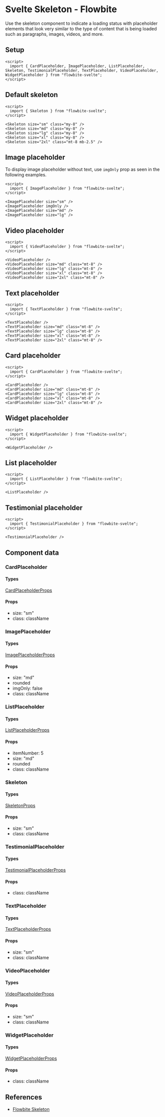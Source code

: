 # Svelte Skeleton - Flowbite


Use the skeleton component to indicate a loading status with placeholder elements that look very similar to the type of content that is being loaded such as paragraphs, images, videos, and more.

## Setup

```svelte
<script>
  import { CardPlaceholder, ImagePlaceholder, ListPlaceholder, Skeleton, TestimonialPlaceholder, TextPlaceholder, VideoPlaceholder, WidgetPlaceholder } from "flowbite-svelte";
</script>
```

## Default skeleton

```svelte
<script>
  import { Skeleton } from "flowbite-svelte";
</script>

<Skeleton size="sm" class="my-8" />
<Skeleton size="md" class="my-8" />
<Skeleton size="lg" class="my-8" />
<Skeleton size="xl" class="my-8" />
<Skeleton size="2xl" class="mt-8 mb-2.5" />
```

## Image placeholder

To display image placeholder without text, use `imgOnly` prop as seen in the following examples.

```svelte
<script>
  import { ImagePlaceholder } from "flowbite-svelte";
</script>

<ImagePlaceholder size="sm" />
<ImagePlaceholder imgOnly />
<ImagePlaceholder size="md" />
<ImagePlaceholder size="lg" />
```

## Video placeholder

```svelte
<script>
  import { VideoPlaceholder } from "flowbite-svelte";
</script>

<VideoPlaceholder />
<VideoPlaceholder size="md" class="mt-8" />
<VideoPlaceholder size="lg" class="mt-8" />
<VideoPlaceholder size="xl" class="mt-8" />
<VideoPlaceholder size="2xl" class="mt-8" />
```

## Text placeholder

```svelte
<script>
  import { TextPlaceholder } from "flowbite-svelte";
</script>

<TextPlaceholder />
<TextPlaceholder size="md" class="mt-8" />
<TextPlaceholder size="lg" class="mt-8" />
<TextPlaceholder size="xl" class="mt-8" />
<TextPlaceholder size="2xl" class="mt-8" />
```

## Card placeholder

```svelte
<script>
  import { CardPlaceholder } from "flowbite-svelte";
</script>

<CardPlaceholder />
<CardPlaceholder size="md" class="mt-8" />
<CardPlaceholder size="lg" class="mt-8" />
<CardPlaceholder size="xl" class="mt-8" />
<CardPlaceholder size="2xl" class="mt-8" />
```

## Widget placeholder

```svelte
<script>
  import { WidgetPlaceholder } from "flowbite-svelte";
</script>

<WidgetPlaceholder />
```

## List placeholder

```svelte
<script>
  import { ListPlaceholder } from "flowbite-svelte";
</script>

<ListPlaceholder />
```

## Testimonial placeholder

```svelte
<script>
  import { TestimonialPlaceholder } from "flowbite-svelte";
</script>

<TestimonialPlaceholder />
```

## Component data

### CardPlaceholder

#### Types

[CardPlaceholderProps](https://github.com/themesberg/flowbite-svelte/blob/main/src/lib/types.ts#L1404)

#### Props

- size: "sm"
- class: className

### ImagePlaceholder

#### Types

[ImagePlaceholderProps](https://github.com/themesberg/flowbite-svelte/blob/main/src/lib/types.ts#L1408)

#### Props

- size: "md"
- rounded
- imgOnly: false
- class: className

### ListPlaceholder

#### Types

[ListPlaceholderProps](https://github.com/themesberg/flowbite-svelte/blob/main/src/lib/types.ts#L1414)

#### Props

- itemNumber: 5
- size: "md"
- rounded
- class: className

### Skeleton

#### Types

[SkeletonProps](https://github.com/themesberg/flowbite-svelte/blob/main/src/lib/types.ts#L1420)

#### Props

- size: "sm"
- class: className

### TestimonialPlaceholder

#### Types

[TestimonialPlaceholderProps](https://github.com/themesberg/flowbite-svelte/blob/main/src/lib/types.ts#L1424)

#### Props

- class: className

### TextPlaceholder

#### Types

[TextPlaceholderProps](https://github.com/themesberg/flowbite-svelte/blob/main/src/lib/types.ts#L1426)

#### Props

- size: "sm"
- class: className

### VideoPlaceholder

#### Types

[VideoPlaceholderProps](https://github.com/themesberg/flowbite-svelte/blob/main/src/lib/types.ts#L1430)

#### Props

- size: "sm"
- class: className

### WidgetPlaceholder

#### Types

[WidgetPlaceholderProps](https://github.com/themesberg/flowbite-svelte/blob/main/src/lib/types.ts#L1434)

#### Props

- class: className


## References

- [Flowbite Skeleton](https://flowbite.com/docs/components/sidebar/)


